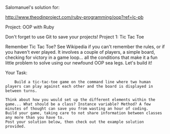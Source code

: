 Salomanuel's solution for:

http://www.theodinproject.com/ruby-programming/oop?ref=lc-pb

Project: OOP with Ruby

Don't forget to use Git to save your projects!
Project 1: Tic Tac Toe

Remember Tic Tac Toe? See Wikipedia if you can't remember the rules, or if you haven't ever played. It involves a couple of players, a simple board, checking for victory in a game loop... all the conditions that make it a fun little problem to solve using our newfound OOP sea legs. Let's build it!

Your Task:

		Build a tic-tac-toe game on the command line where two human players can play against each other and the board is displayed in between turns.

    Think about how you would set up the different elements within the game... What should be a class? Instance variable? Method? A few minutes of thought can save you from wasting an hour of coding.
    Build your game, taking care to not share information between classes any more than you have to.
    Post your solution below, then check out the example solution provided.
